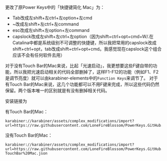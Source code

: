 更改了原Power Keys中的「快捷键简化 Mac」为：
- Tab改成左shift+左ctrl+左option+左cmd
- ~改成左shift+左ctrl+左command
- esc改成左shift+左option+左command 
 - capslock改成左shift+左ctrl+左option（因为shift+ctrl+opt+cmd+W/.在Catalina中都是系统级别不可调整的快捷键，所以我把常用的capslock改成shift+ctrl+opt，tab改成shift+ctrl+opt+cmd。我感觉现在capslock这个组合应该不会有任何软件去用）

对于没有Touch Bar的Mac来说，比起「光速启动」，我更想要这些F键自带的功能，所以我把光速启动相关的代码全部删掉了，这样F1-F12的功能（例如F1、F2是调节亮度）就可以由karabiner-elements中的`Function Keys`来调节了。
对于有Touch Bar的Mac来说，这几个功能都可以不用F键来完成，所以这些代码仍然保留。两个版本唯一的区别就是有没有删掉相关代码。

安装链接为

有Touch Bar的Mac：
```
karabiner://karabiner/assets/complex_modifications/import?url=https://raw.githubusercontent.com/LoneFireBlossom/PowerKeys.GitHub.io/master/powerkeys%20for%20TouchBar%20Mac.json
```
没有Touch Bar的Mac：
```
karabiner://karabiner/assets/complex_modifications/import?url=https://raw.githubusercontent.com/LoneFireBlossom/PowerKeys.GitHub.io/master/powerkeys%20for%20no-TouchBar%20Mac.json
```
